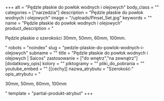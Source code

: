 +++
alt = "Pędzle płaskie do powłok wodnych i olejowych"
body_class = ""
categories = ["narzedzia"]
description = "Pędzle płaskie do powłok wodnych i olejowych"
image = "/uploads/Pinsel_Set.jpg"
keywords = ""
name = "Pędzle płaskie do powłok wodnych i olejowych"
product_description = "<p>Pędzle płaskie o szerokości 30mm, 50mm, 60mm, 100mm.</p>"
robots = "noindex"
slug = "pedzle-plaskie-do-powlok-wodnych-i-olejowych"
subname = ""
title = "Pędzle płaskie do powłok wodnych i olejowych | Saicos"
zastosowanie = ["do wnętrz","na zewnątrz"]
[dodatkowy_opis]
kolory = ""
piktogramy = ""
pliki_do_pobrania = ""
youtube_embed = ""
[[cechy]]
nazwa_atrybutu = "Szerokość:"
opis_atrybutu = "<p>30mm, 50mm, 60mm, 100mm</p>"
template = "partial-produkt-atrybut"
+++

